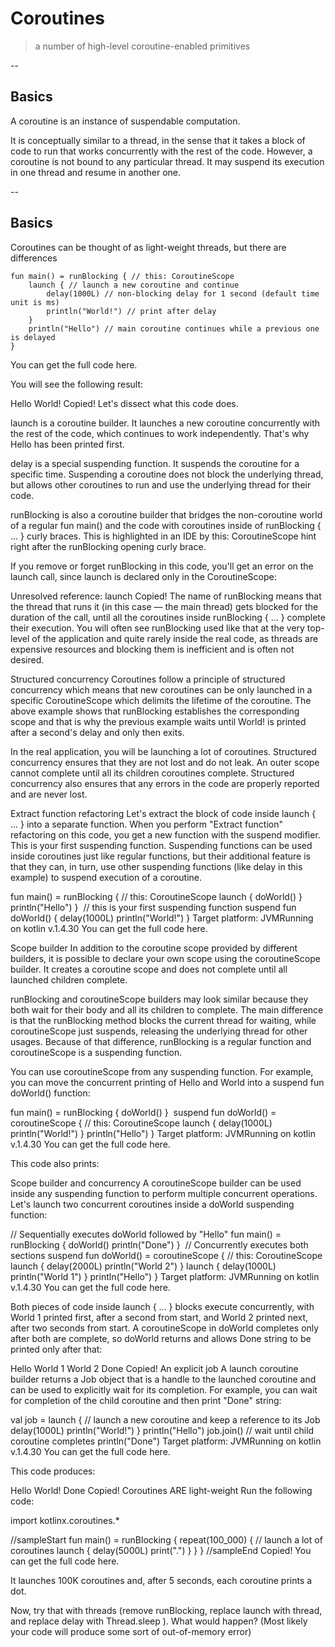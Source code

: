 # Coroutines
> a number of high-level coroutine-enabled primitives 

--
## Basics
A coroutine is an instance of suspendable computation. 

It is conceptually similar to a thread, in the sense that it takes a block of code to run that works concurrently with the rest of the code. However, a coroutine is not bound to any particular thread. It may suspend its execution in one thread and resume in another one.

--
## Basics
Coroutines can be thought of as light-weight threads, but there are differences

```
fun main() = runBlocking { // this: CoroutineScope
    launch { // launch a new coroutine and continue
        delay(1000L) // non-blocking delay for 1 second (default time unit is ms)
        println("World!") // print after delay
    }
    println("Hello") // main coroutine continues while a previous one is delayed
}
```

You can get the full code here.

You will see the following result:

Hello
World!
Copied!
Let's dissect what this code does.

launch is a coroutine builder. It launches a new coroutine concurrently with the rest of the code, which continues to work independently. That's why Hello has been printed first.

delay is a special suspending function. It suspends the coroutine for a specific time. Suspending a coroutine does not block the underlying thread, but allows other coroutines to run and use the underlying thread for their code.

runBlocking is also a coroutine builder that bridges the non-coroutine world of a regular fun main() and the code with coroutines inside of runBlocking { ... } curly braces. This is highlighted in an IDE by this: CoroutineScope hint right after the runBlocking opening curly brace.

If you remove or forget runBlocking in this code, you'll get an error on the launch call, since launch is declared only in the CoroutineScope:

Unresolved reference: launch
Copied!
The name of runBlocking means that the thread that runs it (in this case — the main thread) gets blocked for the duration of the call, until all the coroutines inside runBlocking { ... } complete their execution. You will often see runBlocking used like that at the very top-level of the application and quite rarely inside the real code, as threads are expensive resources and blocking them is inefficient and is often not desired.

Structured concurrency﻿
Coroutines follow a principle of structured concurrency which means that new coroutines can be only launched in a specific CoroutineScope which delimits the lifetime of the coroutine. The above example shows that runBlocking establishes the corresponding scope and that is why the previous example waits until World! is printed after a second's delay and only then exits.

In the real application, you will be launching a lot of coroutines. Structured concurrency ensures that they are not lost and do not leak. An outer scope cannot complete until all its children coroutines complete. Structured concurrency also ensures that any errors in the code are properly reported and are never lost.

Extract function refactoring﻿
Let's extract the block of code inside launch { ... } into a separate function. When you perform "Extract function" refactoring on this code, you get a new function with the suspend modifier. This is your first suspending function. Suspending functions can be used inside coroutines just like regular functions, but their additional feature is that they can, in turn, use other suspending functions (like delay in this example) to suspend execution of a coroutine.

fun main() = runBlocking { // this: CoroutineScope
    launch { doWorld() }
    println("Hello")
}
​
// this is your first suspending function
suspend fun doWorld() {
    delay(1000L)
    println("World!")
}
Target platform: JVMRunning on kotlin v.1.4.30
You can get the full code here.

Scope builder﻿
In addition to the coroutine scope provided by different builders, it is possible to declare your own scope using the coroutineScope builder. It creates a coroutine scope and does not complete until all launched children complete.

runBlocking and coroutineScope builders may look similar because they both wait for their body and all its children to complete. The main difference is that the runBlocking method blocks the current thread for waiting, while coroutineScope just suspends, releasing the underlying thread for other usages. Because of that difference, runBlocking is a regular function and coroutineScope is a suspending function.

You can use coroutineScope from any suspending function. For example, you can move the concurrent printing of Hello and World into a suspend fun doWorld() function:

fun main() = runBlocking {
    doWorld()
}
​
suspend fun doWorld() = coroutineScope {  // this: CoroutineScope
    launch {
        delay(1000L)
        println("World!")
    }
    println("Hello")
}
Target platform: JVMRunning on kotlin v.1.4.30
You can get the full code here.

This code also prints:

Scope builder and concurrency﻿
A coroutineScope builder can be used inside any suspending function to perform multiple concurrent operations. Let's launch two concurrent coroutines inside a doWorld suspending function:

// Sequentially executes doWorld followed by "Hello"
fun main() = runBlocking {
    doWorld()
    println("Done")
}
​
// Concurrently executes both sections
suspend fun doWorld() = coroutineScope { // this: CoroutineScope
    launch {
        delay(2000L)
        println("World 2")
    }
    launch {
        delay(1000L)
        println("World 1")
    }
    println("Hello")
}
Target platform: JVMRunning on kotlin v.1.4.30
You can get the full code here.

Both pieces of code inside launch { ... } blocks execute concurrently, with World 1 printed first, after a second from start, and World 2 printed next, after two seconds from start. A coroutineScope in doWorld completes only after both are complete, so doWorld returns and allows Done string to be printed only after that:

Hello
World 1
World 2
Done
Copied!
An explicit job﻿
A launch coroutine builder returns a Job object that is a handle to the launched coroutine and can be used to explicitly wait for its completion. For example, you can wait for completion of the child coroutine and then print "Done" string:

val job = launch { // launch a new coroutine and keep a reference to its Job
    delay(1000L)
    println("World!")
}
println("Hello")
job.join() // wait until child coroutine completes
println("Done") 
Target platform: JVMRunning on kotlin v.1.4.30
You can get the full code here.

This code produces:

Hello
World!
Done
Copied!
Coroutines ARE light-weight﻿
Run the following code:

import kotlinx.coroutines.*

//sampleStart
fun main() = runBlocking {
    repeat(100_000) { // launch a lot of coroutines
        launch {
            delay(5000L)
            print(".")
        }
    }
}
//sampleEnd
Copied!
You can get the full code here.

It launches 100K coroutines and, after 5 seconds, each coroutine prints a dot.

Now, try that with threads (remove runBlocking, replace launch with thread, and replace delay with Thread.sleep ). What would happen? (Most likely your code will produce some sort of out-of-memory error)